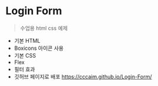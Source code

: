 # Login Form

> 수업용 html css 예제

- 기본 HTML
- Boxicons 아이콘 사용
- 기본 CSS
- Flex
- 필터 효과
- 깃허브 페이지로 배포
  https://cccaim.github.io/Login-Form/
